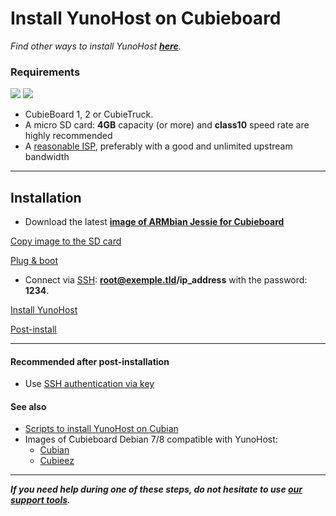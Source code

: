 # Install YunoHost on Cubieboard

*Find other ways to install YunoHost **[here](/install)**.*

### Requirements

<img src="https://yunohost.org/images/cubieboard2.png">
<img src="https://yunohost.org/images/micro-sd-card.jpg">

* CubieBoard 1, 2 or CubieTruck.
* A micro SD card: **4GB** capacity (or more) and **class10** speed rate are highly recommended
* A [reasonable ISP](/isp), preferably with a good and unlimited upstream bandwidth

---

## Installation
* Download the latest **[image of ARMbian Jessie for Cubieboard](http://www.igorpecovnik.com/2013/12/24/cubietruck-debian-wheezy-sd-card-image/)**

<a class="btn btn-lg btn-default" href="/copy_image">Copy image to the SD card</a>

<a class="btn btn-lg btn-default" href="/plug_and_boot">Plug & boot</a>

* Connect via [SSH](ssh): **root@exemple.tld/ip_address** with the password: **1234**.

<a class="btn btn-lg btn-default" href="/install_manually">Install YunoHost</a>

<a class="btn btn-lg btn-default" href="/postinstall">Post-install</a>

---

#### Recommended after post-installation
* Use [SSH authentication via key](security)

#### See also
* [Scripts to install YunoHost on Cubian](https://github.com/M5oul/Yunocubian)
* Images of Cubieboard Debian 7/8 compatible with YunoHost:
    * [Cubian](http://cubian.org/)
    * [Cubieez](http://www.cubieforums.com/index.php?topic=442.0)

---

***If you need help during one of these steps, do not hesitate to use [our support tools](/support).***